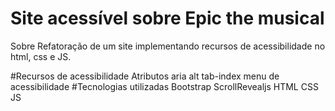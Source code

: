 
# Site acessível sobre Epic the musical
Sobre
Refatoração de um site implementando recursos de acessibilidade no html, css e JS.

#Recursos de acessibilidade
Atributos aria
alt
tab-index
menu de acessibilidade
#Tecnologias utilizadas
Bootstrap
ScrollRevealjs
HTML
CSS
JS
